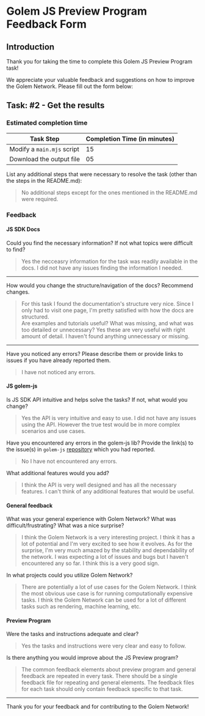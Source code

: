 # Golem JS Preview Program Feedback Form

## Introduction

Thank you for taking the time to complete this Golem JS Preview Program task!

We appreciate your valuable feedback and suggestions on how to improve the Golem Network.
Please fill out the form below:

## Task: #2 - Get the results

### Estimated completion time

| Task Step                  | Completion Time (in minutes) |
| -------------------------- | ---------------------------- |
| Modify a `main.mjs` script | 15                           |
| Download the output file   | 05                           |

List any additional steps that were necessary to resolve the task (other than the steps in the README.md):

> No additional steps except for the ones mentioned in the README.md were required.

### Feedback

#### JS SDK Docs

Could you find the necessary information? If not what topics were difficult to find?

> Yes the necceasry information for the task was readily available in the docs. I did not have any issues finding the information I needed.

---

How would you change the structure/navigation of the docs? Recommend changes.

> For this task I found the documentation's structure very nice. Since I only had to visit one page, I'm pretty satisfied with how the docs are structured.  
> Are examples and tutorials useful? What was missing, and what was too detailed or unnecessary?
> Yes these are very useful with right amount of detail. I haven't found anything unnecessary or missing.

---

Have you noticed any errors? Please describe them or provide links to issues if you have already reported them.

> I have not noticed any errors.

#### JS golem-js

Is JS SDK API intuitive and helps solve the tasks? If not, what would you change?

> Yes the API is very intuitive and easy to use. I did not have any issues using the API. However the true test would be in more complex scenarios and use cases.

Have you encountered any errors in the golem-js lib? Provide the link(s) to the issue(s) in `golem-js` [repository](https://github.com/golemfactory/golem-js/issues) which you had reported.

> No I have not encountered any errors.

What additional features would you add?

> I think the API is very well designed and has all the necessary features. I can't think of any additional features that would be useful.

#### General feedback

What was your general experience with Golem Network? What was difficult/frustrating?
What was a nice surprise?

> I think the Golem Network is a very interesting project. I think it has a lot of potential and I'm very excited to see how it evolves.
> As for the surprise, I'm very much amazed by the stability and dependability of the network. I was expecting a lot of issues and bugs but I haven't encountered any so far. I think this is a very good sign.

In what projects could you utilize Golem Network?

> There are potentially a lot of use cases for the Golem Network. I think the most obvious use case is for running computationally expensive tasks. I think the Golem Network can be used for a lot of different tasks such as rendering, machine learning, etc.

#### Preview Program

Were the tasks and instructions adequate and clear?

> Yes the tasks and instructions were very clear and easy to follow.

Is there anything you would improve about the JS Preview program?

> The common feedback elements about preview program and general feedback are repeated in every task. There should be a single feedback file for repeating and general elements. The feedback files for each task should only contain feedback specific to that task.

---

Thank you for your feedback and for contributing to the Golem Network!
